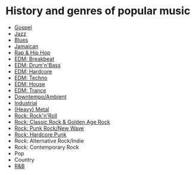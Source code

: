 # History and genres of popular music
- [Gospel](../master/gospel.md)
- [Jazz](../master/jazz.md)
- [Blues](../master/blues.md)
- [Jamaican](../master/jamaican.md)
- [Rap & Hip Hop](../master/rap.md)
- [EDM: Breakbeat](../master/breakbeat.md)
- [EDM: Drum'n'Bass](../master/drumnbass.md)
- [EDM: Hardcore](../master/hardcore.md)
- [EDM: Techno](../master/techno.md)
- [EDM: House](../master/house.md)
- [EDM: Trance](../master/trance.md)
- [Downtempo/Ambient](../master/downtempo.md)
- [Industrial](../master/industrial.md)
- [(Heavy) Metal](../master/metal.md)
- [Rock: Rock'n'Roll](../master/rocknroll.md)
- [Rock: Classic Rock & Golden Age Rock](../master/classic_rock.md)
- [Rock: Punk Rock/New Wave](../master/punk_wave.md)
- [Rock: Hardcore Punk](../master/hardcore_punk.md)
- Rock: Alternative Rock/Indie
- Rock: Contemporary Rock
- Pop
- Country
- [R&B](../master/rnb.md)
